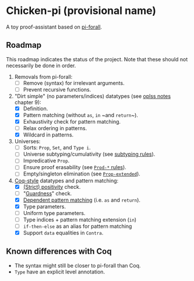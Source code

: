 # Chicken-pi (provisional name)

A toy proof-assistant based on
[pi-forall](https://github.com/sweirich/pi-forall).

## Roadmap

This roadmap indicates the status of the project.
Note that these should not necessarily be done in order.

1. Removals from pi-forall:
   - [ ] Remove (syntax) for irrelevant arguments.
   - [ ] Prevent recursive functions.
2. "Dirt simple" (no parameters/indices) datatypes (see [oplss notes](https://github.com/sweirich/pi-forall/blob/2023/doc/oplss.pdf) chapter 9):
   - [X] Definition.
   - [X] Pattern matching (without `as`, `in` ~and `return`~).
   - [X] Exhaustivity check for pattern matching.
   - [ ] Relax ordering in patterns.
   - [X] Wildcard in patterns.
3. Universes:
   - [ ] Sorts: `Prop`, `Set`, and `Type i`.
   - [ ] Universe subtyping/cumulativity (see [subtyping rules](https://coq.inria.fr/doc/V8.19.0/refman/language/cic.html#subtyping-rules)).
   - [ ] Impredicative `Prop`.
   - [ ] Ensure proof erasability (see [`Prod-*` rules](https://coq.inria.fr/doc/V8.19.0/refman/language/cic.html#id6)).
   - [ ] Empty/singleton elimination (see [`Prop-extended`](https://coq.inria.fr/doc/V8.19.0/refman/language/core/inductive.html)).
4. [Coq-style](https://coq.inria.fr/doc/V8.19.0/refman/language/core/inductive.html)
   datatypes and pattern matching:
   - [X] [(Strict) positivity](https://coq.inria.fr/doc/V8.19.0/refman/language/core/inductive.html) check.
   - [ ] "[Guardness](https://link.springer.com/chapter/10.1007/3-540-60579-7_3)" check.
   - [X] [Dependent pattern matching](https://coq.inria.fr/doc/V8.19.0/refman/language/core/inductive.html#the-match-with-end-construction) (i.e. `as` and `return`).
   - [X] Type parameters.
   - [ ] Uniform type parameters.
   - [ ] Type indices + pattern matching extension (`in`)
   - [ ] `if-then-else` as an alias for pattern matching
   - [X] Support `data` equalities in `Contra`.

## Known differences with Coq

- The syntax might still be closer to pi-forall than Coq.
- `Type` have an explicit level annotation.